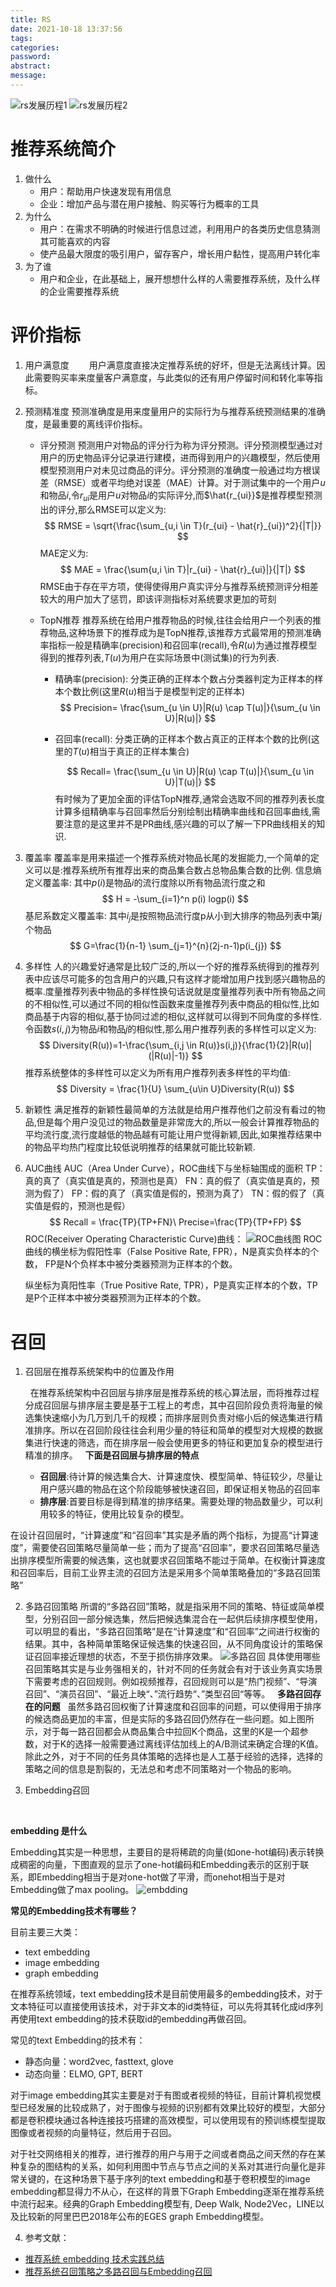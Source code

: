 ```yaml
---
title: RS
date: 2021-10-18 13:37:56
tags:
categories:
password:
abstract:
message:
---
```


![rs发展历程1](发展图1.png)
![rs发展历程2](发展图2.png)
<!--more-->
# 推荐系统简介
1. 做什么
    - 用户：帮助用户快速发现有用信息
    - 企业：增加产品与潜在用户接触、购买等行为概率的工具
2. 为什么
    - 用户：在需求不明确的时候进行信息过滤，利用用户的各类历史信息猜测其可能喜欢的内容
    - 使产品最大限度的吸引用户，留存客户，增长用户黏性，提高用户转化率
3. 为了谁
   - 用户和企业，在此基础上，展开想想什么样的人需要推荐系统，及什么样的企业需要推荐系统

# 评价指标
1. 用户满意度
    &emsp;&emsp;用户满意度直接决定推荐系统的好坏，但是无法离线计算。因此需要购买率来度量客户满意度，与此类似的还有用户停留时间和转化率等指标。

2. 预测精准度
    预测准确度是用来度量用户的实际行为与推荐系统预测结果的准确度，是最重要的离线评价指标。
    - 评分预测
        预测用户对物品的评分行为称为评分预测。评分预测模型通过对用户的历史物品评分记录进行建模，进而得到用户的兴趣模型，然后使用模型预测用户对未见过商品的评分。评分预测的准确度一般通过均方根误差（RMSE）或者平均绝对误差（MAE）计算。对于测试集中的一个用户$u$和物品$i$,令$r_{ui}$是用户$u$对物品$i$的实际评分,而$\hat{r_{ui}}$是推荐模型预测出的评分,那么RMSE可以定义为: $$ RMSE = \sqrt{\frac{\sum_{u,i \in T}(r_{ui} - \hat{r}_{ui})^2}{|T|}} $$ MAE定义为: $$ MAE = \frac{\sum{u,i \in T}|r_{ui} - \hat{r}_{ui}|}{|T|} $$ RMSE由于存在平方项，使得使得用户真实评分与推荐系统预测评分相差较大的用户加大了惩罚，即该评测指标对系统要求更加的苛刻
    - TopN推荐
         推荐系统在给用户推荐物品的时候,往往会给用户一个列表的推荐物品,这种场景下的推荐成为是TopN推荐,该推荐方式最常用的预测准确率指标一般是精确率(precision)和召回率(recall),令$R(u)$为通过推荐模型得到的推荐列表,$T(u)$为用户在实际场景中(测试集)的行为列表.

        + 精确率(precision): 分类正确的正样本个数占分类器判定为正样本的样本个数比例(这里$R(u)$相当于是模型判定的正样本) $$ Precision= \frac{\sum_{u \in U}|R(u) \cap T(u)|}{\sum_{u \in U}|R(u)|} $$

        + 召回率(recall): 分类正确的正样本个数占真正的正样本个数的比例(这里的$T(u)$相当于真正的正样本集合)

            $$ Recall= \frac{\sum_{u \in U}|R(u) \cap T(u)|}{\sum_{u \in U}|T(u)|} $$
    有时候为了更加全面的评估TopN推荐,通常会选取不同的推荐列表长度计算多组精确率与召回率然后分别绘制出精确率曲线和召回率曲线,需要注意的是这里并不是PR曲线,感兴趣的可以了解一下PR曲线相关的知识.

3. 覆盖率
    覆盖率是用来描述一个推荐系统对物品长尾的发掘能力,一个简单的定义可以是:推荐系统所有推荐出来的商品集合数占总物品集合数的比例.
    信息熵定义覆盖率: 其中$p(i)$是物品$i$的流行度除以所有物品流行度之和 $$ H = -\sum_{i=1}^n p(i) logp(i) $$ 基尼系数定义覆盖率: 其中$i_j$是按照物品流行度p从小到大排序的物品列表中第$j$个物品 $$ G=\frac{1}{n-1} \sum_{j=1}^{n}(2j-n-1)p(i_{j}) $$

4. 多样性
    人的兴趣爱好通常是比较广泛的,所以一个好的推荐系统得到的推荐列表中应该尽可能多的包含用户的兴趣,只有这样才能增加用户找到感兴趣物品的概率.度量推荐列表中物品的多样性换句话说就是度量推荐列表中所有物品之间的不相似性,可以通过不同的相似性函数来度量推荐列表中商品的相似性,比如商品基于内容的相似,基于协同过滤的相似,这样就可以得到不同角度的多样性.令函数$s(i,j)$为物品$i$和物品$j$的相似性,那么用户推荐列表的多样性可以定义为: $$ Diversity(R(u))=1-\frac{\sum_{i,j \in R(u)}s(i,j)}{\frac{1}{2}|R(u)|(|R(u)|-1)} $$ 推荐系统整体的多样性可以定义为所有用户推荐列表多样性的平均值: $$ Diversity = \frac{1}{U} \sum_{u\in U}Diversity(R(u)) $$

5. 新颖性
    满足推荐的新颖性最简单的方法就是给用户推荐他们之前没有看过的物品,但是每个用户没见过的物品数量是非常庞大的,所以一般会计算推荐物品的平均流行度,流行度越低的物品越有可能让用户觉得新颖,因此,如果推荐结果中的物品平均热门程度比较低说明推荐的结果就可能比较新颖.

6. AUC曲线
    AUC（Area Under Curve），ROC曲线下与坐标轴围成的面积
    TP：真的真了（真实值是真的，预测也是真）
    FN：真的假了（真实值是真的，预测为假了）
    FP：假的真了（真实值是假的，预测为真了）
    TN：假的假了（真实值是假的，预测也是假）
     $$ Recall = \frac{TP}{TP+FN}\ Precise=\frac{TP}{TP+FP} $$ ROC(Receiver Operating Characteristic Curve)曲线：
     ![ROC曲线图](ROC.png)
     ROC曲线的横坐标为假阳性率（False Positive Rate, FPR），N是真实负样本的个数， FP是N个负样本中被分类器预测为正样本的个数。

    纵坐标为真阳性率（True Positive Rate, TPR），P是真实正样本的个数，TP是P个正样本中被分类器预测为正样本的个数。

# 召回
1. 召回层在推荐系统架构中的位置及作用

    &nbsp;
    在推荐系统架构中召回层与排序层是推荐系统的核心算法层，而将推荐过程分成召回层与排序层主要是基于工程上的考虑，其中召回阶段负责将海量的候选集快速缩小为几万到几千的规模；而排序层则负责对缩小后的候选集进行精准排序。所以在召回阶段往往会利用少量的特征和简单的模型对大规模的数据集进行快速的筛选，而在排序层一般会使用更多的特征和更加复杂的模型进行精准的排序。
    &nbsp;
    **下面是召回层与排序层的特点**
    + **召回层**:待计算的候选集合大、计算速度快、模型简单、特征较少，尽量让用户感兴趣的物品在这个阶段能够被快速召回，即保证相关物品的召回率
    + **排序层**:首要目标是得到精准的排序结果。需要处理的物品数量少，可以利用较多的特征，使用比较复杂的模型。
  
在设计召回层时，“计算速度”和“召回率”其实是矛盾的两个指标，为提高“计算速度”，需要使召回策略尽量简单一些；而为了提高“召回率”，要求召回策略尽量选出排序模型所需要的候选集，这也就要求召回策略不能过于简单。在权衡计算速度和召回率后，目前工业界主流的召回方法是采用多个简单策略叠加的“多路召回策略”

2. 多路召回策略
   所谓的“多路召回”策略，就是指采用不同的策略、特征或简单模型，分别召回一部分候选集，然后把候选集混合在一起供后续排序模型使用，可以明显的看出，“多路召回策略”是在“计算速度”和“召回率”之间进行权衡的结果。其中，各种简单策略保证候选集的快速召回，从不同角度设计的策略保证召回率接近理想的状态，不至于损伤排序效果。
   ![多路召回](./RS/多路召回.png)
   具体使用哪些召回策略其实是与业务强相关的，针对不同的任务就会有对于该业务真实场景下需要考虑的召回规则。例如视频推荐，召回规则可以是“热门视频”、“导演召回”、“演员召回”、“最近上映“、”流行趋势“、”类型召回“等等。
   &nbsp;
   **多路召回存在的问题**
   &nbsp;
   虽然多路召回权衡了计算速度和召回率的问题，可以使得用于排序的候选商品更加的丰富，但是实际的多路召回仍然存在一些问题。如上图所示，对于每一路召回都会从商品集合中拉回K个商品，这里的K是一个超参数，对于K的选择一般需要通过离线评估加线上的A/B测试来确定合理的K值。除此之外，对于不同的任务具体策略的选择也是人工基于经验的选择，选择的策略之间的信息是割裂的，无法总和考虑不同策略对一个物品的影响。

3. Embedding召回

<br>

**embedding 是什么**

Embedding其实是一种思想，主要目的是将稀疏的向量(如one-hot编码)表示转换成稠密的向量，下图直观的显示了one-hot编码和Embedding表示的区别于联系，即Embedding相当于是对one-hot做了平滑，而onehot相当于是对Embedding做了max pooling。
![embdding](./RS/Embedding.jpg)

**常见的Embedding技术有哪些？**

目前主要三大类：
+ text embedding
+ image embedding
+ graph embedding

在推荐系统领域，text embedding技术是目前使用最多的embedding技术，对于文本特征可以直接使用该技术，对于非文本的id类特征，可以先将其转化成id序列再使用text embedding的技术获取id的embedding再做召回。

常见的text Embedding的技术有：

+ 静态向量：word2vec, fasttext, glove
+ 动态向量：ELMO, GPT, BERT

对于image embedding其实主要是对于有图或者视频的特征，目前计算机视觉模型已经发展的比较成熟了，对于图像与视频的识别都有效果比较好的模型，大部分都是卷积模块通过各种连接技巧搭建的高效模型，可以使用现有的预训练模型提取图像或者视频的向量特征，然后用于召回。

对于社交网络相关的推荐，进行推荐的用户与用于之间或者商品之间天然的存在某种复杂的图结构的关系，如何利用图中节点与节点之间的关系对其进行向量化是非常关键的，在这种场景下基于序列的text embedding和基于卷积模型的image embedding都显得力不从心，在这样的背景下Graph Embedding逐渐在推荐系统中流行起来。经典的Graph Embedding模型有, Deep Walk, Node2Vec，LINE以及比较新的阿里巴巴2018年公布的EGES graph Embedding模型。

4. 参考文献：
+ [推荐系统 embedding 技术实践总结](https://zhuanlan.zhihu.com/p/143763320)
+ [推荐系统召回策略之多路召回与Embedding召回](https://blog.csdn.net/luanfenlian0992/article/details/107416438)